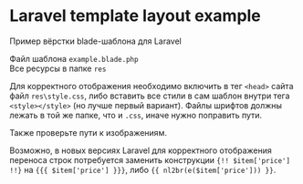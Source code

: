 # Laravel template layout example
 Пример вёрстки blade-шаблона для Laravel

 Файл шаблона `example.blade.php` \
 Все ресурсы в папке `res`

 Для корректного отображения необходимо включить в тег `<head>` сайта файл `res\style.css`, либо вставить все стили в сам шаблон внутри тега `<style></style>` (но лучше первый вариант). Файлы шрифтов должны лежать в той же папке, что и `.css`, иначе нужно поправить пути.

 Также проверьте пути к изображениям.

 Возможно, в новых версиях Laravel для корректного отображения переноса строк потребуется заменить конструкции `{!! $item['price'] !!}` на `{{{ $item['price'] }}}`, либо `{{ nl2br(e($item['price'])) }}`.

